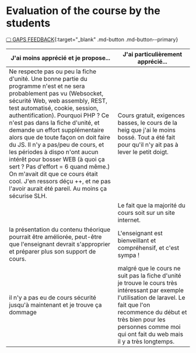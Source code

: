 # Evaluation of the course by the students

[🖵 GAPS FEEDBACK](./GAPS_FEEDBACK_2023_2024.pdf){:target="_blank" .md-button .md-button--primary}

| J'ai moins apprécié et je propose...                                                                                                                                                                                                                                                                                                                                                                                                                                                                                                                                                                                      | J'ai particulièrement apprécié...                                                                                                                                                                                                                         |
|---------------------------------------------------------------------------------------------------------------------------------------------------------------------------------------------------------------------------------------------------------------------------------------------------------------------------------------------------------------------------------------------------------------------------------------------------------------------------------------------------------------------------------------------------------------------------------------------------------------------------|-----------------------------------------------------------------------------------------------------------------------------------------------------------------------------------------------------------------------------------------------------------|
| Ne respecte pas ou peu la fiche d'unité. Une bonne partie du programme n'est et ne sera probablement pas vu (Websocket, sécurité Web, web assembly, REST, test automatisé, cookie, session, authentification). Pourquoi PHP ? Ce n'est pas dans la fiche d'unité, et demande un effort supplémentaire alors que de toute façon on doit faire du JS. Il n'y a pas/peu de cours, et les périodes à dispo n'ont aucun intérêt pour bosser WEB (à quoi ça sert ? Pas d'effort = 6 quand même.)   On m'avait dit que ce cours était cool. J'en ressors déçu ++, et ne pas l'avoir aurait été pareil. Au moins ça sécurise SLH. | Cours gratuit, exigences basses, le cours de la heig que j'ai le moins bossé. Tout a été fait pour qu'il n'y ait pas à lever le petit doigt.                                                                                                              |
|                                                                                                                                                                                                                                                                                                                                                                                                                                                                                                                                                                                                                           | Le fait que la majorité du cours soit sur un site internet.                                                                                                                                                                                               |
| la présentation du contenu théorique pourrait être améliorée, peut-être que l'enseignant devrait s'approprier et préparer plus son support de cours.                                                                                                                                                                                                                                                                                                                                                                                                                                                                      | L'enseignant est bienveillant et compréhensif, et c'est sympa !                                                                                                                                                                                           |
| il n'y a pas eu de cours sécurité jusqu'à maintenant et je trouve ça dommage                                                                                                                                                                                                                                                                                                                                                                                                                                                                                                                                              | malgré que le cours ne suit pas la fiche d'unité je trouve le cours très intéressant par exemple l'utilisation de laravel. Le fait que l'on recommence du début et très bien pour les personnes comme moi qui ont fait du web mais il y a très longtemps. |
